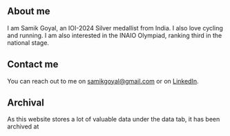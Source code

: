 ## About me

I am Samik Goyal, an IOI-2024 Silver medallist from India. I also love cycling and running. I am also interested in the INAIO Olympiad, ranking third in the national stage.

## Contact me

You can reach out to me on [samikgoyal@gmail.com](mailto:samikgoyal@gmail.com) or on [LinkedIn](https://www.linkedin.com/in/samik-goyal/).

## Archival

As this website stores a lot of valuable data under the data tab, it has been archived at 